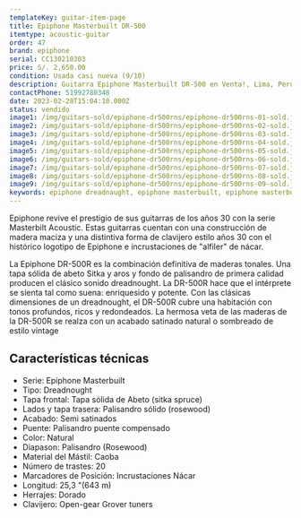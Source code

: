 ```yaml
---
templateKey: guitar-item-page
title: Epiphone Masterbuilt DR-500
itemtype: acoustic-guitar
order: 47
brand: epiphone
serial: CC130210303
price: S/. 2,650.00
condition: Usada casi nueva (9/10)
description: Guitarra Epiphone Masterbuilt DR-500 en Venta!, Lima, Peru
contactPhone: 51992780348
date: 2023-02-28T15:04:10.000Z
status: vendido
image1: /img/guitars-sold/epiphone-dr500rns/epiphone-dr500rns-01-sold.jpg
image2: /img/guitars-sold/epiphone-dr500rns/epiphone-dr500rns-02-sold.jpg
image3: /img/guitars-sold/epiphone-dr500rns/epiphone-dr500rns-03-sold.jpg
image4: /img/guitars-sold/epiphone-dr500rns/epiphone-dr500rns-04-sold.jpg
image5: /img/guitars-sold/epiphone-dr500rns/epiphone-dr500rns-05-sold.jpg
image6: /img/guitars-sold/epiphone-dr500rns/epiphone-dr500rns-06-sold.jpg
image7: /img/guitars-sold/epiphone-dr500rns/epiphone-dr500rns-07-sold.jpg
image8: /img/guitars-sold/epiphone-dr500rns/epiphone-dr500rns-08-sold.jpg
image9: /img/guitars-sold/epiphone-dr500rns/epiphone-dr500rns-09-sold.jpg
keywords: epiphone dreadnaught, epiphone masterbuilt, epiphone masterbuilt DR-500, epiphone DR-500
---
```

Epiphone revive el prestigio de sus guitarras de los años 30 con la serie Masterbilt Acoustic. Estas guitarras cuentan con una construcción de madera maciza y una distintiva forma de clavijero estilo años 30 con el histórico logotipo de Epiphone e incrustaciones de "alfiler" de nácar.

La Epiphone DR-500R es la combinación definitiva de maderas tonales. Una tapa sólida de abeto Sitka y aros y fondo de palisandro de primera calidad producen el clásico sonido dreadnought. La DR-500R hace que el intérprete se sienta tal como suena: enriquesido y potente. Con las clásicas dimensiones de un dreadnought, el DR-500R cubre una habitación con tonos profundos, ricos y redondeados. La hermosa veta de las maderas de la DR-500R se realza con un acabado satinado natural o sombreado de estilo vintage

## Características técnicas

* Serie: Epiphone Masterbuilt
* Tipo: Dreadnought
* Tapa frontal: Tapa sólida de Abeto (sitka spruce)
* Lados y tapa trasera: Palisandro sólido (rosewood)
* Acabado: Semi satinados
* Puente: Palisandro puente compensado
* Color: Natural
* Diapason: Palisandro (Rosewood)
* Material del Mástil: Caoba
* Número de trastes: 20
* Marcadores de Posición: Incrustaciones Nácar
* Longitud: 25,3 "(643 m)
* Herrajes: Dorado
* Clavijero: Open-gear Grover tuners

